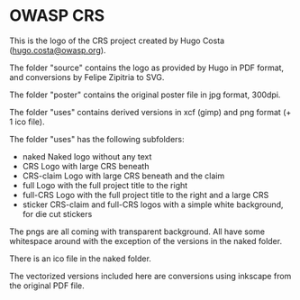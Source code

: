 # OWASP CRS

This is the logo of the CRS project created by Hugo Costa (hugo.costa@owasp.org).

The folder "source" contains the logo as provided by Hugo in PDF format, and conversions by Felipe Zipitria to SVG.

The folder "poster" contains the original poster file in jpg format, 300dpi.

The folder "uses" contains derived versions in xcf (gimp) and png format (+ 1 ico file).

The folder "uses" has the following subfolders:
* naked		Naked logo without any text
* CRS		Logo with large CRS beneath
* CRS-claim	Logo with large CRS beneath and the claim
* full		Logo with the full project title to the right
* full-CRS	Logo with the full project title to the right and a large CRS
* sticker   CRS-claim and full-CRS logos with a simple white background, for die cut stickers

The pngs are all coming with transparent background. All have some whitespace around
with the exception of the versions in the naked folder.

There is an ico file in the naked folder.

The vectorized versions included here are conversions using inkscape from the original PDF file.
